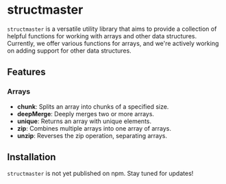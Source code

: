# structmaster

`structmaster` is a versatile utility library that aims to provide a collection of helpful functions for working with arrays and other data structures. Currently, we offer various functions for arrays, and we're actively working on adding support for other data structures.

## Features

### Arrays
- **chunk**: Splits an array into chunks of a specified size.
- **deepMerge**: Deeply merges two or more arrays.
- **unique**: Returns an array with unique elements.
- **zip**: Combines multiple arrays into one array of arrays.
- **unzip**: Reverses the zip operation, separating arrays.

## Installation

`structmaster` is not yet published on npm. Stay tuned for updates!
